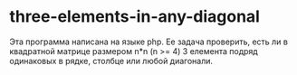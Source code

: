 # three-elements-in-any-diagonal
Эта программа написана на языке php. Ее задача проверить, есть ли в квадратной матрице размером n*n (n >= 4) 3 елемента подряд одинаковых в рядке, столбце или любой диагонали. 
